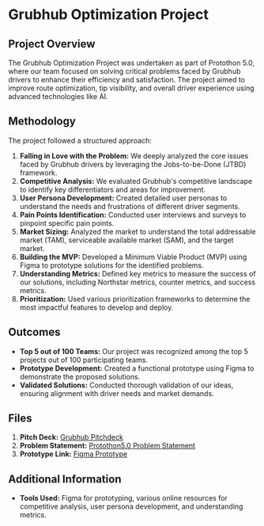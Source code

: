 # Grubhub Optimization Project

## Project Overview
The Grubhub Optimization Project was undertaken as part of Protothon 5.0, where our team focused on solving critical problems faced by Grubhub drivers to enhance their efficiency and satisfaction. The project aimed to improve route optimization, tip visibility, and overall driver experience using advanced technologies like AI.

## Methodology
The project followed a structured approach:
1. **Falling in Love with the Problem:** We deeply analyzed the core issues faced by Grubhub drivers by leveraging the Jobs-to-be-Done (JTBD) framework.
2. **Competitive Analysis:** We evaluated Grubhub's competitive landscape to identify key differentiators and areas for improvement.
3. **User Persona Development:** Created detailed user personas to understand the needs and frustrations of different driver segments.
4. **Pain Points Identification:** Conducted user interviews and surveys to pinpoint specific pain points.
5. **Market Sizing:** Analyzed the market to understand the total addressable market (TAM), serviceable available market (SAM), and the target market.
6. **Building the MVP:** Developed a Minimum Viable Product (MVP) using Figma to prototype solutions for the identified problems.
7. **Understanding Metrics:** Defined key metrics to measure the success of our solutions, including Northstar metrics, counter metrics, and success metrics.
8. **Prioritization:** Used various prioritization frameworks to determine the most impactful features to develop and deploy.

## Outcomes
- **Top 5 out of 100 Teams:** Our project was recognized among the top 5 projects out of 100 participating teams.
- **Prototype Development:** Created a functional prototype using Figma to demonstrate the proposed solutions.
- **Validated Solutions:** Conducted thorough validation of our ideas, ensuring alignment with driver needs and market demands.

## Files
1. **Pitch Deck:** [Grubhub Pitchdeck](https://github.com/rakshith-7/Portfolio/blob/main/Grubhub-Optimization/Grubhub%20Pitchdeck.pdf)
2. **Problem Statement:** [Protothon5.0 Problem Statement](https://github.com/rakshith7/Portfolio/blob/main/GrubhubOptimization/Protothon5.0%20Problem%20Statement.pdf)
3. **Prototype Link:** <a href="https://www.figma.com/proto/G3dLfcHEZkaLt9OTmPACjl/Grubhub_Prot?page-id=0%3A1&type=design&node-id=49-63&viewport=1921%2C918%2C0.17&t=wpjU75sr62jsvoOn-1&scaling=scale-down" target="_blank">Figma Prototype</a>


## Additional Information
- **Tools Used:** Figma for prototyping, various online resources for competitive analysis, user persona development, and understanding metrics.
